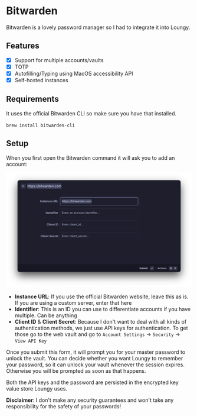 # Bitwarden

Bitwarden is a lovely password manager so I had to integrate it into Loungy.

## Features

- [x] Support for multiple accounts/vaults
- [x] TOTP
- [x] Autofilling/Typing using MacOS accessibility API
- [x] Self-hosted instances

## Requirements

It uses the official Bitwarden CLI so make sure you have that installed.

`brew install bitwarden-cli`

## Setup

When you first open the Bitwarden command it will ask you to add an account:

![Bitwarden Account Setup](../img/bitwarden.png)

- **Instance URL**: If you use the official Bitwarden website, leave this as is. If you are using a custom server, enter that here
- **Identifier**: This is an ID you can use to differentiate accounts if you have multiple. Can be anything
- **Client ID** & **Client Secret**: Because I don't want to deal with all kinds of authentication methods, we just use API keys for authentication. To get those go to the web vault and go to `Account Settings` -> `Security` -> `View API Key`

Once you submit this form, it will prompt you for your master password to unlock the vault. You can decide whether you want Loungy to remember your password, so it can unlock your vault whenever the session expires. Otherwise you will be prompted as soon as that happens.

Both the API keys and the password are persisted in the encrypted key value store Loungy uses.

**Disclaimer**: I don't make any security guarantees and won't take any responsibility for the safety of your passwords!
